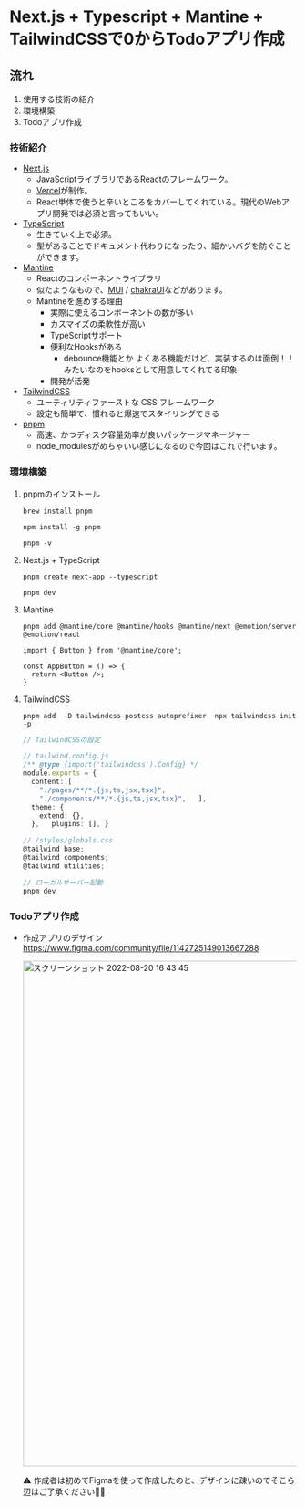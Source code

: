 # Next.js + Typescript + Mantine + TailwindCSSで0からTodoアプリ作成

## 流れ
1. 使用する技術の紹介
2. 環境構築
3. Todoアプリ作成

### 技術紹介

- [Next.js](https://nextjs.org/)
   - JavaScriptライブラリである[React](https://ja.reactjs.org/)のフレームワーク。
   - [Vercel](https://vercel.com/home?utm_source=next-site&utm_medium=banner&utm_campaign=next-website)が制作。
   - React単体で使うと辛いところをカバーしてくれている。現代のWebアプリ開発では必須と言ってもいい。
- [TypeScript](https://www.typescriptlang.org/)
   - 生きていく上で必須。
   - 型があることでドキュメント代わりになったり、細かいバグを防ぐことができます。
- [Mantine](https://mantine.dev/)
   - Reactのコンポーネントライブラリ
   - 似たようなもので、[MUI](https://mui.com/) / [chakraUI](https://chakra-ui.com/)などがあります。
   - Mantineを進めする理由
     - 実際に使えるコンポーネントの数が多い
     - カスマイズの柔軟性が高い
     - TypeScriptサポート
     - 便利なHooksがある
       - debounce機能とか
    よくある機能だけど、実装するのは面倒！！みたいなのをhooksとして用意してくれてる印象
      - 開発が活発
- [TailwindCSS](https://tailwindcss.com/)
  - ユーティリティファーストな CSS フレームワーク
  - 設定も簡単で、慣れると爆速でスタイリングできる
- [pnpm](https://pnpm.io/ja/)
  - 高速、かつディスク容量効率が良いパッケージマネージャー
  - node_modulesがめちゃいい感じになるので今回はこれで行います。

### 環境構築

1. pnpmのインストール

    ```
    brew install pnpm

    npm install -g pnpm
    ```

    ```
    pnpm -v
    ```

2. Next.js + TypeScript

    ```
    pnpm create next-app --typescript

    pnpm dev
    ```

3. Mantine

    ```
    pnpm add @mantine/core @mantine/hooks @mantine/next @emotion/server @emotion/react
    ```

    ```tsx
    import { Button } from '@mantine/core';

    const AppButton = () => {
      return <Button />;
    }
    ```

4. TailwindCSS

    ```
    pnpm add  -D tailwindcss postcss autoprefixer  npx tailwindcss init -p
    ```

    ```typescript
    // TailwindCSSの設定

    // tailwind.config.js
    /** @type {import('tailwindcss').Config} */ 
    module.exports = {
      content: [
        "./pages/**/*.{js,ts,jsx,tsx}",
        "./components/**/*.{js,ts,jsx,tsx}",   ],
      theme: {
        extend: {},
      },   plugins: [], }

    // /styles/globals.css
    @tailwind base;
    @tailwind components;
    @tailwind utilities;

    // ローカルサーバー起動
    pnpm dev
    ```
    
### Todoアプリ作成

   - 作成アプリのデザイン
   https://www.figma.com/community/file/1142725149013667288
   
      <img width="886" alt="スクリーンショット 2022-08-20 16 43 45" src="https://user-images.githubusercontent.com/87469023/185734914-c6fc828b-7805-4e93-8083-489c2e808981.png">
      
      ⚠️ 作成者は初めてFigmaを使って作成したのと、デザインに疎いのでそこら辺はご了承ください🙇‍♂️


